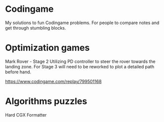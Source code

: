 # Codingame
My solutions to fun Codingame problems. For people to compare notes and get through stumbling blocks.

# Optimization games
Mark Rover - Stage 2
Utilizing PD controller to steer the rover towards the landing zone.
For Stage 3 will need to be reworked to plot a detailed path before hand.

https://www.codingame.com/replay/799501168

# Algorithms puzzles
Hard
CGX Formatter

